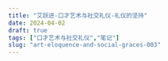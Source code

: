 ```yaml
---
title: "艾跃进-口才艺术与社交礼仪-礼仪的坚持"
date: 2024-04-02
draft: true
tags: ["口才艺术与社交礼仪","笔记"]
slug: "art-eloquence-and-social-graces-003"
---
```




